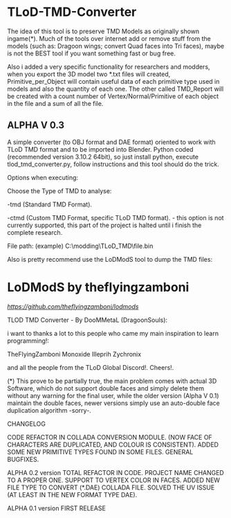 # **TLoD-TMD-Converter**

The idea of this tool is to preserve TMD Models as originally shown ingame(*). Much of the tools over internet add or remove stuff from the models (such as: Dragoon wings; convert Quad faces into Tri faces), maybe is not the BEST tool if you want something fast or bug free.

Also i added a very specific functionality for researchers and modders, when you export the 3D model two *.txt files will created, Primitive_per_Object will contain useful data of each primitive type used in models and also the quantity of each one. The other called TMD_Report will be created with a count number of Vertex/Normal/Primitive of each object in the file and a sum of all the file.

## ALPHA V 0.3

A simple converter (to OBJ format and DAE format) oriented to work with TLoD TMD format and to be imported into Blender.
Python coded (recommended version 3.10.2 64bit), so just install python, execute tlod_tmd_converter.py, follow instructions and this tool should do the trick.

Options when executing:

Choose the Type of TMD to analyse:

-tmd (Standard TMD Format).

-ctmd (Custom TMD Format, specific TLoD TMD format). - this option is not currently supported, this part of the project is halted until i finish the complete research.

File path: (example)
C:\modding\TLoD_TMD\file.bin

Also is pretty recommend use the LoDModS tool to dump the TMD files:

# **LoDModS by theflyingzamboni**

*https://github.com/theflyingzamboni/lodmods*


TLOD TMD Converter - By DooMMetaL (DragoonSouls):

i want to thanks a lot to this people who came my main inspiration to learn programming!:

TheFlyingZamboni Monoxide Illeprih Zychronix

and all the people from the TLoD Global Discord!. Cheers!.

(*) This prove to be partially true, the main problem comes with actual 3D Software, which do not support double faces and simply delete them without any warning for the final user, while the older version (Alpha V 0.1) maintain the double faces, newer versions simply use an auto-double face duplication algorithm -sorry-. 

CHANGELOG

CODE REFACTOR IN COLLADA CONVERSION MODULE. (NOW FACE OF CHARACTERS ARE DUPLICATED, AND COLOUR IS CONSISTENT).
ADDED SOME NEW PRIMITIVE TYPES FOUND IN SOME FILES.
GENERAL BUGFIXES.

ALPHA 0.2 version
TOTAL REFACTOR IN CODE.
PROJECT NAME CHANGED TO A PROPER ONE.
SUPPORT TO VERTEX COLOR IN FACES.
ADDED NEW FILE TYPE TO CONVERT (*.DAE) COLLADA FILE.
SOLVED THE UV ISSUE (AT LEAST IN THE NEW FORMAT TYPE DAE).

ALPHA 0.1 version
FIRST RELEASE
